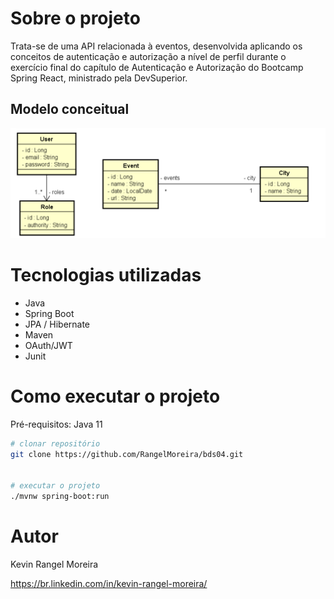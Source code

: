 # Sobre o projeto

Trata-se de uma API relacionada à eventos, desenvolvida aplicando os conceitos de autenticação e autorização a nível de perfil durante o exercício final do capítulo de Autenticação e Autorização do Bootcamp Spring React, ministrado pela DevSuperior. 

## Modelo conceitual
![Modelo Conceitual](https://raw.githubusercontent.com/RangelMoreira/bds04/main/assets/conceitual.png)

# Tecnologias utilizadas
- Java
- Spring Boot
- JPA / Hibernate
- Maven
- OAuth/JWT
- Junit

# Como executar o projeto

Pré-requisitos: Java 11

```bash
# clonar repositório
git clone https://github.com/RangelMoreira/bds04.git


# executar o projeto
./mvnw spring-boot:run
```
# Autor

Kevin Rangel Moreira

https://br.linkedin.com/in/kevin-rangel-moreira/
